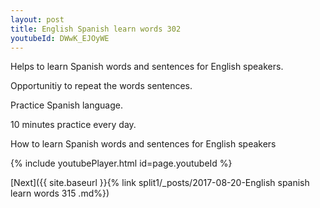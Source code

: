 ```yaml
---
layout: post
title: English Spanish learn words 302 
youtubeId: DWwK_EJOyWE
---
```

 
 
Helps to learn Spanish words and sentences for English speakers.

Opportunitiy to repeat the words sentences. 

Practice Spanish language. 
 
10 minutes practice every day. 
 
How to learn Spanish words and sentences for English speakers 
 
{% include youtubePlayer.html id=page.youtubeId %}
 
 
[Next]({{ site.baseurl }}{% link  split1/_posts/2017-08-20-English spanish learn words 315 .md%})
 
